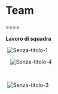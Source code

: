 # Team
====

**Lavoro di squadra**

 ![Senza-titolo-1](http://www.stationmarketing.net/www.centroportefinestre.com/wp-content/uploads/2015/10/Senza-titolo-1.jpg)

   ![Senza-titolo-4](http://www.stationmarketing.net/www.centroportefinestre.com/wp-content/uploads/2015/10/Senza-titolo-41.jpg)[  
](http://www.stationmarketing.net/www.centroportefinestre.com/wp-content/uploads/2015/10/Senza-titolo-1.jpg)

 [  
](http://www.stationmarketing.net/www.centroportefinestre.com/wp-content/uploads/2015/10/Senza-titolo-41.jpg)

 ![Senza-titolo-3](http://www.stationmarketing.net/www.centroportefinestre.com/wp-content/uploads/2015/10/Senza-titolo-3.jpg)[  
](http://www.stationmarketing.net/www.centroportefinestre.com/wp-content/uploads/2015/10/Senza-titolo-1.jpg)